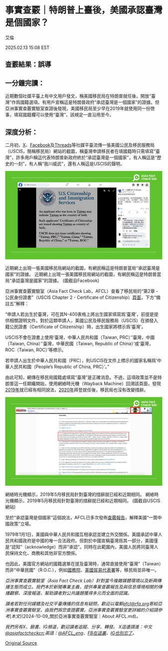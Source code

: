 # 事實查覈｜特朗普上臺後，美國承認臺灣是個國家？

艾倫

2025.02.13 15:08 EST

## 查覈結果：誤導

## 一分鐘完讀：

近期數個社媒平臺上有中文用戶發文，稱美國移民局在特朗普就任後，開放“臺灣”作爲國籍選項。有用戶宣稱這是特朗普政府“承認臺灣是一個國家”的證據。但亞洲事實查覈實驗室查證後發現，美國移民局至少早在2019年就使用同一份啓事，填寫國籍欄可以使用“臺灣”，該規定一直沿用至今。

## 深度分析：

二月初，[X](https://x.com/guozhanshi/status/1888062479403765835)、[Facebook](https://www.facebook.com/New27b/posts/pfbid02WT7ohjhoyTjXJ3YiREtTfsKvrpeZY2MHgLmArHUmLgokwCcGMZoweS7Pc6dCk5fnl?rdid=vjjPsUeBk3P25Fc3)及[Threads](https://www.threads.net/@imhungryimfoolish/post/DFwl4PbPRto)等社媒平臺流傳一張美國公民及移民服務局（USCIS，簡稱移民局）網站的截圖，稱臺灣申請移民者在填國籍時只需填寫“臺灣”，許多用戶稱這代表特朗普新政府終於“承認臺灣是一個國家”，有人稱這是“歷史的一刻”，有人稱“我川威武”，還有人稱這是USCIS的聲明。

![近期網上出現一張美國移民局網站的截圖，有網民稱這是特朗普當局“承認臺灣是國家”的證據。](images/QSUL2W4QP5DZVPQF3KE7IK6RQU.jpg)

近期網上出現一張美國移民局網站的截圖，有網民稱這是特朗普當局“承認臺灣是國家”的證據。 近期網上出現一張美國移民局網站的截圖，有網民稱這是特朗普當局“承認臺灣是國家”的證據。 (圖截自Facebook)

亞洲事實查覈實驗室（Asia Fact Check Lab，AFCL）查看了移民局的“第2章 - 公民身份證書”（USCIS Chapter 2 - Certificate of Citizenship）[頁面](https://www.uscis.gov/policy-manual/volume-12-part-k-chapter-2#footnote-5)，下方“備註五”解釋：

“申請人若出生於臺灣，可在其N-400表格上將出生國家填寫爲‘臺灣’，前提是提供相關證明文件。對於這類申請人，美國公民及移民服務局（USCIS）在頒發入籍公民證書（Certificate of Citizenship）時，出生國家將標示爲‘臺灣’。

USCIS不會在證書上使用‘臺灣，中華人民共和國（Taiwan, PRC）’‘臺灣，中國（Taiwan, China）’‘臺灣，中華民國（Taiwan, Republic of China）’或‘臺灣，ROC（Taiwan, ROC）’等標示。

若申請人出生於中華人民共和國（PRC），則USCIS在文件上標示的國家名稱爲‘中華人民共和國（People’s Republic of China, PRC）’。”

由此可知，網傳在移民局國籍處填寫“臺灣”是正確消息。不過，這項政策並不是特朗普這一任期纔開始，使用網絡時光機（Wayback Machine）回溯該頁面，發現[2019年](https://web.archive.org/web/20190501160337/https:/www.uscis.gov/policy-manual/volume-12-part-k-chapter-2)就已經有相同說法，[2020年](https://web.archive.org/web/20200315053412/https:/www.uscis.gov/policy-manual/volume-12-part-k-chapter-2)拜登就任後，移民局也沒有改變措辭。

![網絡時光機顯示，2019年5月移民局針對臺灣的措辭就已經和近期相同。](images/AYNI42SAKFAAFLBFQZR6XBCSTI.jpg)

網絡時光機顯示，2019年5月移民局針對臺灣的措辭就已經和近期相同。 網絡時光機顯示，2019年5月移民局針對臺灣的措辭就已經和近期相同。 (圖截自USCIS網站)

至於“承認臺灣是個國家”這個說法，AFCL已多次發佈[查覈報告](2023-02-10_事實查覈│和蔡英文通電話，捷克準總統違背了“一中原則”的政治承諾？.md)，解釋美國“一箇中國政策”立場。

1979年1月1日，美國與中華人民共和國互相承認並建立外交關係。美國承認中華人民共和國政府是中國的唯一合法政府。但對於中國宣稱臺灣爲其一部分，美國僅是“認知”（acknowledge）而非“承認”。同時在此範圍內，美國人民將同臺灣人民保持文化、商務和其他非官方關係。

也因此，美國官方網站的國籍選單在提及臺灣時，通常直接使用“臺灣”（Taiwan）而非“中華民國”（R.O.C.），例如[國務院](https://www.state.gov/countries-areas/taiwan/)、[美國貿易代表署](https://ustr.gov/countries-regions/china/taiwan)等，移民局並非唯一。

*亞洲事實查覈實驗室（Asia Fact Check Lab）針對當今複雜媒體環境以及新興傳播生態而成立。我們本於新聞專業主義，提供專業查覈報告及與信息環境相關的傳播觀察、深度報道，幫助讀者對公共議題獲得多元而全面的認識。*

*讀者若對任何媒體及社交平臺傳播的信息有疑問，歡迎以電郵*[*afcl@rfa.org*](mailto:afcl@rfa.org)*寄給亞洲事實查覈實驗室，由我們爲您查證覈實。亞洲事實查覈實驗室更詳細的介紹請參考*[*本文*](2024-10-09_關於亞洲事實查覈實驗室｜About AFCL.md)*。*

*我們另有X、臉書、IG頻道，歡迎讀者追蹤、分享、轉發。 X這邊請進：中文*[*@asiafactcheckcn*](https://twitter.com/asiafactcheckcn)*;英語：*[*@AFCL\_eng*](https://twitter.com/AFCL_eng)*、*[*FB在這裏*](https://www.facebook.com/asiafactchecklabcn)*、*[*IG也別忘了*](https://www.instagram.com/asiafactchecklab/)*。*



[Original Source](https://www.rfa.org/mandarin/shishi-hecha/2025/02/13/fact-check-us-admit-taiwan-as-a-country/)